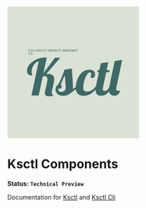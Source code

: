 ![CoverPage Social Media](https://github.com/ksctl/ksctl/raw/main/img/cover.svg)

# Ksctl Components

**Status: `Technical Preview`**

Documentation for [Ksctl](https://github.com/ksctl/ksctl) and [Ksctl Cli](https://github.com/ksctl/cli)